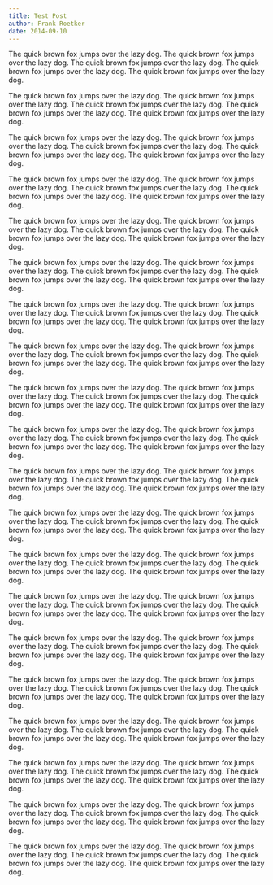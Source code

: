 ```yaml
---
title: Test Post
author: Frank Roetker
date: 2014-09-10
---
```


The quick brown fox jumps over the lazy dog.  The quick brown fox jumps over the lazy dog.  The quick brown fox jumps over the lazy dog.  The quick brown fox jumps over the lazy dog.  The quick brown fox jumps over the lazy dog.

The quick brown fox jumps over the lazy dog.  The quick brown fox jumps over the lazy dog.  The quick brown fox jumps over the lazy dog.  The quick brown fox jumps over the lazy dog.  The quick brown fox jumps over the lazy dog.

The quick brown fox jumps over the lazy dog.  The quick brown fox jumps over the lazy dog.  The quick brown fox jumps over the lazy dog.  The quick brown fox jumps over the lazy dog.  The quick brown fox jumps over the lazy dog.

The quick brown fox jumps over the lazy dog.  The quick brown fox jumps over the lazy dog.  The quick brown fox jumps over the lazy dog.  The quick brown fox jumps over the lazy dog.  The quick brown fox jumps over the lazy dog.

The quick brown fox jumps over the lazy dog.  The quick brown fox jumps over the lazy dog.  The quick brown fox jumps over the lazy dog.  The quick brown fox jumps over the lazy dog.  The quick brown fox jumps over the lazy dog.

The quick brown fox jumps over the lazy dog.  The quick brown fox jumps over the lazy dog.  The quick brown fox jumps over the lazy dog.  The quick brown fox jumps over the lazy dog.  The quick brown fox jumps over the lazy dog.

The quick brown fox jumps over the lazy dog.  The quick brown fox jumps over the lazy dog.  The quick brown fox jumps over the lazy dog.  The quick brown fox jumps over the lazy dog.  The quick brown fox jumps over the lazy dog.

The quick brown fox jumps over the lazy dog.  The quick brown fox jumps over the lazy dog.  The quick brown fox jumps over the lazy dog.  The quick brown fox jumps over the lazy dog.  The quick brown fox jumps over the lazy dog.

The quick brown fox jumps over the lazy dog.  The quick brown fox jumps over the lazy dog.  The quick brown fox jumps over the lazy dog.  The quick brown fox jumps over the lazy dog.  The quick brown fox jumps over the lazy dog.

The quick brown fox jumps over the lazy dog.  The quick brown fox jumps over the lazy dog.  The quick brown fox jumps over the lazy dog.  The quick brown fox jumps over the lazy dog.  The quick brown fox jumps over the lazy dog.

The quick brown fox jumps over the lazy dog.  The quick brown fox jumps over the lazy dog.  The quick brown fox jumps over the lazy dog.  The quick brown fox jumps over the lazy dog.  The quick brown fox jumps over the lazy dog.

The quick brown fox jumps over the lazy dog.  The quick brown fox jumps over the lazy dog.  The quick brown fox jumps over the lazy dog.  The quick brown fox jumps over the lazy dog.  The quick brown fox jumps over the lazy dog.

The quick brown fox jumps over the lazy dog.  The quick brown fox jumps over the lazy dog.  The quick brown fox jumps over the lazy dog.  The quick brown fox jumps over the lazy dog.  The quick brown fox jumps over the lazy dog.

The quick brown fox jumps over the lazy dog.  The quick brown fox jumps over the lazy dog.  The quick brown fox jumps over the lazy dog.  The quick brown fox jumps over the lazy dog.  The quick brown fox jumps over the lazy dog.

The quick brown fox jumps over the lazy dog.  The quick brown fox jumps over the lazy dog.  The quick brown fox jumps over the lazy dog.  The quick brown fox jumps over the lazy dog.  The quick brown fox jumps over the lazy dog.

The quick brown fox jumps over the lazy dog.  The quick brown fox jumps over the lazy dog.  The quick brown fox jumps over the lazy dog.  The quick brown fox jumps over the lazy dog.  The quick brown fox jumps over the lazy dog.

The quick brown fox jumps over the lazy dog.  The quick brown fox jumps over the lazy dog.  The quick brown fox jumps over the lazy dog.  The quick brown fox jumps over the lazy dog.  The quick brown fox jumps over the lazy dog.

The quick brown fox jumps over the lazy dog.  The quick brown fox jumps over the lazy dog.  The quick brown fox jumps over the lazy dog.  The quick brown fox jumps over the lazy dog.  The quick brown fox jumps over the lazy dog.

The quick brown fox jumps over the lazy dog.  The quick brown fox jumps over the lazy dog.  The quick brown fox jumps over the lazy dog.  The quick brown fox jumps over the lazy dog.  The quick brown fox jumps over the lazy dog.

The quick brown fox jumps over the lazy dog.  The quick brown fox jumps over the lazy dog.  The quick brown fox jumps over the lazy dog.  The quick brown fox jumps over the lazy dog.  The quick brown fox jumps over the lazy dog.

